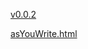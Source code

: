 [v0.0.2](https://github.com/littleflute/adv-dom-scripting/edit/master/chapter1/scopechain/readme.md)

[asYouWrite.html](asYouWrite.html)
